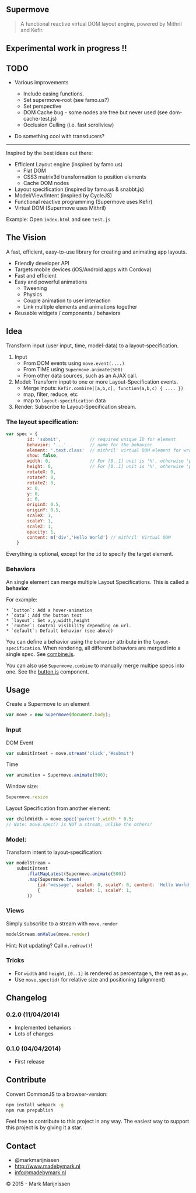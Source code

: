 Supermove
---------
> A functional reactive virtual DOM layout engine, powered by Mithril and Kefir.

## Experimental work in progress !!

## TODO

* Various improvements
	* Include easing functions.
	* Set supermove-root (see famo.us?)
	* Set perspective
	* DOM Cache bug - some nodes are free but never used (see dom-cache-test.js)
	* Occlusion Culling (i.e. fast scrollview)

* Do something cool with transducers?

---

Inspired by the best ideas out there:

* Efficient Layout engine (inspired by famo.us)
	* Flat DOM
	* CSS3 matrix3d transformation to position elements
	* Cache DOM nodes
* Layout specification (inspired by famo.us & snabbt.js)
* Model/View/Intent (inspired by CycleJS)
* Functional reactive programming (Supermove uses Kefir)
* Virtual DOM (Supermove uses Mithril)

Example: Open `index.html` and see `test.js`

## The Vision

A fast, efficient, easy-to-use library for creating
and animating app layouts.

* Friendly developer API
* Targets mobile devices (iOS/Android apps with Cordova)
* Fast and efficient
* Easy and powerful animations
	* Tweening
	* Physics
	* Couple animation to user interaction
	* Link multiple elements and animations together
* Reusable widgets / components / behaviors


## Idea

Transform input (user input, time, model-data) to a layout-specification.

1. Input
	* From DOM events using `move.event(....)` 
	* From TIME using `Supermove.animate(500)`
	* From other data sources, such as an AJAX call.
2. Model: Transform input to one or more Layout-Specification events.
	* Merge inputs: `Kefir.combine([a,b,c], function(a,b,c) { .... })`
	* map, filter, reduce, etc
	* map to `layout-specification` data
3. Render: Subscribe to Layout-Specification stream.

### The layout specification:
```javascript
var spec = {
		id: 'submit',			// required unique ID for element
		behavior: '...'			// name for the behavior
		element: '.text.class'  // mithril' virtual DOM element for wrapper surface.
		show: false,	
		width: 0,				// For [0..1] unit is '%', otherwise 'px'
		height: 0,				// For [0..1] unit is '%', otherwise 'px'
		rotateX: 0,
		rotateY: 0,
		rotateZ: 0,
		x: 0,
		y: 0,
		z: 0,
		originX: 0.5,
		originY: 0.5,
		scaleX: 1,
		scaleY: 1,
		scaleZ: 1,
		opacity: 1,
		content: m('div','Hello World')	// mithril' Virtual DOM
	}
```
Everything is optional, except for the `id` to specify the target element.

### Behaviors

An single element can merge multiple Layout Specifications. This is called a **behavior**.

For example:

	* `button`: Add a hover-animation
	* `data`: Add the button text
	* `layout`: Set x,y,width,height
	* `router`: Control visibility depending on url.
	* `default`: Default behavior (see above)

You can define a behavior using the `behavior` attribute in the `layout-specification`. When rendering, all different behaviors are merged into a single spec. See [combine.js](src/core/combine.js).

You can also use `Supermove.combine` to manually merge multipe specs into one. See the [button.js](src/behaviors/button.js) component.

## Usage
Create a Supermove to an element
```javascript
var move = new Supermove(document.body);
```

### Input 

DOM Event
```javascript
var submitIntent = move.stream('click','#submit')
```

Time
```javascript
var animation = Supermove.animate(500);
```

Window size:
```javascript
Supermove.resize
```

Layout Specification from another element:
```javascript
var childWidth = move.spec('parent').width * 0.5;
// Note: move.spec() is NOT a stream, unlike the others!
```

### Model:

Transform intent to layout-specification:
```javascript
var modelStream = 
	submitIntent
		.flatMapLatest(Supermove.animate(500))
		.map(Supermove.tween(
			{id:'message', scaleX: 0, scaleY: 0, content: 'Hello World'},
			{              scaleX: 1, scaleY: 1,                       }
		))
```

### Views

Simply subscribe to a stream with `move.render`
```javascript
modelStream.onValue(move.render)
```

Hint: Not updating? Call `m.redraw()`!

### Tricks

* For `width` and `height`, `[0..1]` is rendered as percentage `%`, the rest as `px`.
* Use `move.spec(id)` for relative size and positioning (alignment)

## Changelog

### 0.2.0 (11/04/2014)

* Implemented behaviors
* Lots of changes

### 0.1.0 (04/04/2014)

* First release

## Contribute

Convert CommonJS to a browser-version:
```bash
npm install webpack -g
npm run prepublish
```

Feel free to contribute to this project in any way. The easiest way to support this project is by giving it a star.

## Contact
-   @markmarijnissen
-   http://www.madebymark.nl
-   info@madebymark.nl

© 2015 - Mark Marijnissen
